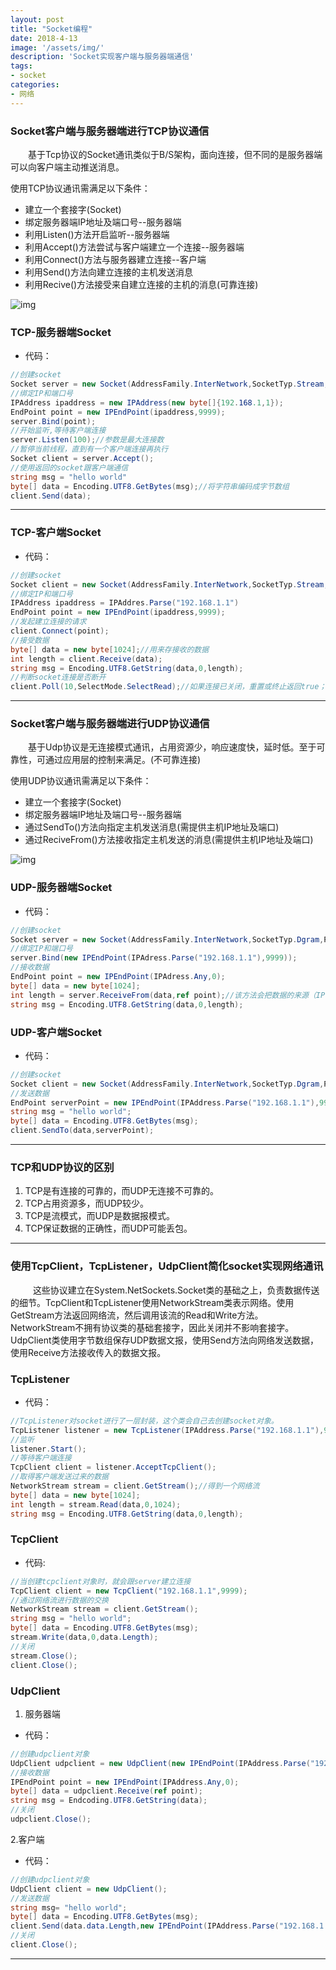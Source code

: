 ```yaml
---
layout: post
title: "Socket编程"
date: 2018-4-13
image: '/assets/img/'
description: 'Socket实现客户端与服务器端通信'
tags:
- socket
categories:
- 网络
---
```


### Socket客户端与服务器端进行TCP协议通信
&#8194;&#8194;&#8194;&#8194;基于Tcp协议的Socket通讯类似于B/S架构，面向连接，但不同的是服务器端可以向客户端主动推送消息。
  
使用TCP协议通讯需满足以下条件：
- 建立一个套接字(Socket)
- 绑定服务器端IP地址及端口号--服务器端
- 利用Listen()方法开启监听--服务器端
- 利用Accept()方法尝试与客户端建立一个连接--服务器端
- 利用Connect()方法与服务器建立连接--客户端
- 利用Send()方法向建立连接的主机发送消息
- 利用Recive()方法接受来自建立连接的主机的消息(可靠连接)

![img](/assets/img/NetWork/socket.png)

### TCP-服务器端Socket
* 代码：
```csharp
//创建socket
Socket server = new Socket(AddressFamily.InterNetwork,SocketTyp.Stream,ProtocolType.Tcp);
//绑定IP和端口号
IPAddress ipaddress = new IPAddress(new byte[]{192.168.1,1});
EndPoint point = new IPEndPoint(ipaddress,9999);
server.Bind(point);
//开始监听,等待客户端连接
server.Listen(100);//参数是最大连接数
//暂停当前线程，直到有一个客户端连接再执行
Socket client = server.Accept();
//使用返回的socket跟客户端通信
string msg = "hello world"
byte[] data = Encoding.UTF8.GetBytes(msg);//将字符串编码成字节数组
client.Send(data);
```
---

### TCP-客户端Socket
* 代码：
```csharp
//创建socket
Socket client = new Socket(AddressFamily.InterNetwork,SocketTyp.Stream,ProtocolType.Tcp);
//绑定IP和端口号
IPAddress ipaddress = IPAddres.Parse("192.168.1.1")
EndPoint point = new IPEndPoint(ipaddress,9999);
//发起建立连接的请求
client.Connect(point);
//接受数据
byte[] data = new byte[1024];//用来存接收的数据
int length = client.Receive(data);
string msg = Encoding.UTF8.GetString(data,0,length);
//判断socket连接是否断开
client.Poll(10,SelectMode.SelectRead);//如果连接已关闭，重置或终止返回true；否则返回false
```

---

### Socket客户端与服务器端进行UDP协议通信
&#8194;&#8194;&#8194;&#8194;基于Udp协议是无连接模式通讯，占用资源少，响应速度快，延时低。至于可靠性，可通过应用层的控制来满足。(不可靠连接)

使用UDP协议通讯需满足以下条件：
- 建立一个套接字(Socket)
- 绑定服务器端IP地址及端口号--服务器端
- 通过SendTo()方法向指定主机发送消息(需提供主机IP地址及端口)
- 通过ReciveFrom()方法接收指定主机发送的消息(需提供主机IP地址及端口)

![img](/assets/img/NetWork/socket-udp.png)

### UDP-服务器端Socket
* 代码：
```csharp
//创建socket
Socket server = new Socket(AddressFamily.InterNetwork,SocketTyp.Dgram,ProtocolType.Udp);
//绑定IP和端口号
server.Bind(new IPEndPoint(IPAdress.Parse("192.168.1.1"),9999));
//接收数据
EndPoint point = new IPEndPoint(IPAdress.Any,0);
byte[] data = new byte[1024];
int length = server.ReceiveFrom(data,ref point);//该方法会把数据的来源（IP，port）放到第二个参数上。
string msg = Encoding.UTF8.GetString(data,0,length);
```

### UDP-客户端Socket
* 代码：
```csharp
//创建socket
Socket client = new Socket(AddressFamily.InterNetwork,SocketTyp.Dgram,ProtocolType.Udp);
//发送数据
EndPoint serverPoint = new IPEndPoint(IPAddress.Parse("192.168.1.1"),999900;)
string msg = "hello world";
byte[] data = Encoding.UTF8.GetBytes(msg);
client.SendTo(data,serverPoint);
```
---

### TCP和UDP协议的区别

1. TCP是有连接的可靠的，而UDP无连接不可靠的。
2. TCP占用资源多，而UDP较少。
3. TCP是流模式，而UDP是数据报模式。
4. TCP保证数据的正确性，而UDP可能丢包。

----------
### 使用TcpClient，TcpListener，UdpClient简化socket实现网络通讯
&#8194; &#8194; &#8194;&#8194;这些协议建立在System.NetSockets.Socket类的基础之上，负责数据传送的细节。TcpClient和TcpListener使用NetworkStream类表示网络。使用GetStream方法返回网络流，然后调用该流的Read和Write方法。NetworkStream不拥有协议类的基础套接字，因此关闭并不影响套接字。UdpClient类使用字节数组保存UDP数据文报，使用Send方法向网络发送数据，使用Receive方法接收传入的数据文报。

### TcpListener
* 代码：
```csharp
//TcpListener对socket进行了一层封装，这个类会自己去创建socket对象。
TcpListener listener = new TcpListener(IPAddress.Parse("192.168.1.1"),9999);
//监听
listener.Start();
//等待客户端连接
TcpClient client = listener.AcceptTcpClient();
//取得客户端发送过来的数据
NetworkStream stream = client.GetStream();//得到一个网络流
byte[] data = new byte[1024];
int length = stream.Read(data,0,1024);
string msg = Encoding.UTF8.GetString(data,0,length);
```

### TcpClient
* 代码:
```csharp
//当创建tcpclient对象时，就会跟server建立连接
TcpClient client = new TcpClient("192.168.1.1",9999);
//通过网络流进行数据的交换
NetworkStream stream = client.GetStream();
string msg = "hello world";
byte[] data = Encoding.UTF8.GetBytes(msg);
stream.Write(data,0,data.Length);
//关闭
stream.Close();
client.Close();
```

### UdpClient
1. 服务器端
* 代码：
```csharp
//创建udpclient对象
UdpClient udpclient = new UdpClient(new IPEndPoint(IPAddress.Parse("192.168.1.1"),9999));
//接收数据
IPEndPoint point = new IPEndPoint(IPAddress.Any,0);
byte[] data = udpclient.Receive(ref point);
string msg = Endcoding.UTF8.GetString(data);
//关闭
udpclient.Close();
```

2.客户端
* 代码：
```csharp
//创建udpclient对象
UdpClient client = new UdpClient();
//发送数据
string msg= "hello world";
byte[] data = Encoding.UTF8.GetBytes(msg);
client.Send(data.data.Length,new IPEndPoint(IPAddress.Parse("192.168.1.1"),9999));
//关闭
client.Close();
```
    
---

